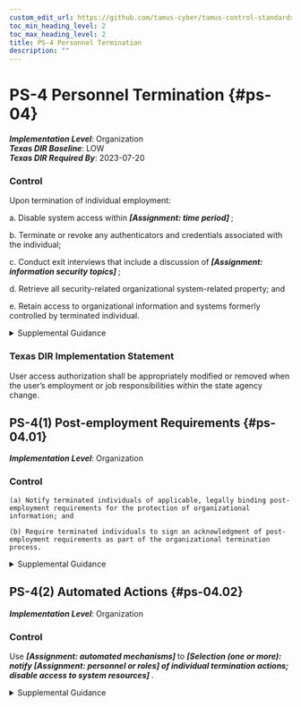 ```yaml
---
custom_edit_url: https://github.com/tamus-cyber/tamus-control-standards/tree/main/content/tamus.edu/TAMUS_profile.xml
toc_min_heading_level: 2
toc_max_heading_level: 2
title: PS-4 Personnel Termination
description: ""
---
```


# PS-4 Personnel Termination {#ps-04}

_**Implementation Level**_: Organization\
_**Texas DIR Baseline**_: LOW\
_**Texas DIR Required By**_: 2023-07-20

### Control

Upon termination of individual employment:

a. Disable system access within <strong> <em>[Assignment: time period]</em> </strong>;

b. Terminate or revoke any authenticators and credentials associated with the individual;

c. Conduct exit interviews that include a discussion of <strong> <em>[Assignment: information security topics]</em> </strong>;

d. Retrieve all security-related organizational system-related property; and

e. Retain access to organizational information and systems formerly controlled by terminated individual.

<details>
  <summary>Supplemental Guidance</summary>

System property includes hardware authentication tokens, system administration technical manuals, keys, identification cards, and building passes. Exit interviews ensure that terminated individuals understand the security constraints imposed by being former employees and that proper accountability is achieved for system-related property. Security topics at exit interviews include reminding individuals of nondisclosure agreements and potential limitations on future employment. Exit interviews may not always be possible for some individuals, including in cases related to the unavailability of supervisors, illnesses, or job abandonment. Exit interviews are important for individuals with security clearances. The timely execution of termination actions is essential for individuals who have been terminated for cause. In certain situations, organizations consider disabling the system accounts of individuals who are being terminated prior to the individuals being notified.

</details>

### Texas DIR Implementation Statement

User access authorization shall be appropriately modified or removed when the user’s employment or job responsibilities within the state agency change.

## PS-4(1) Post-employment Requirements {#ps-04.01}

_**Implementation Level**_: Organization

### Control

    (a) Notify terminated individuals of applicable, legally binding post-employment requirements for the protection of organizational information; and

    (b) Require terminated individuals to sign an acknowledgment of post-employment requirements as part of the organizational termination process.

<details>
  <summary>Supplemental Guidance</summary>

Organizations consult with the Office of the General Counsel regarding matters of post-employment requirements on terminated individuals.

</details>

## PS-4(2) Automated Actions {#ps-04.02}

_**Implementation Level**_: Organization

### Control

Use <strong> <em>[Assignment: automated mechanisms]</em> </strong> to <strong> <em>[Selection (one or more): notify <strong> <em>[Assignment: personnel or roles]</em> </strong> of individual termination actions; disable access to system resources]</em> </strong>.

<details>
  <summary>Supplemental Guidance</summary>

In organizations with many employees, not all personnel who need to know about termination actions receive the appropriate notifications, or if such notifications are received, they may not occur in a timely manner. Automated mechanisms can be used to send automatic alerts or notifications to organizational personnel or roles when individuals are terminated. Such automatic alerts or notifications can be conveyed in a variety of ways, including via telephone, electronic mail, text message, or websites. Automated mechanisms can also be employed to quickly and thoroughly disable access to system resources after an employee is terminated.

</details>

